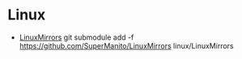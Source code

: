 # Linux
+ [LinuxMirrors](https://github.com/SuperManito/LinuxMirrors)
git submodule add -f https://github.com/SuperManito/LinuxMirrors linux/LinuxMirrors